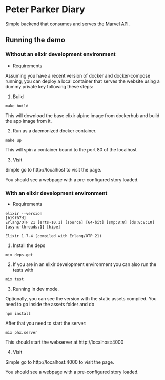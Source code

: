 # Peter Parker Diary

Simple backend that consumes and serves the [Marvel API](https://developer.marvel.com).

## Running the demo

### Without an elixir development environment

* Requirements

Assuming you have a recent version of docker and docker-compose running, you can deploy a local container that serves the website using a dummy private key following these steps:

1. Build

```make build```

This will download the base elixir alpine image from dockerhub and build the app image from it.

2. Run as a daemonized docker container.

```make up```

This will spin a container bound to the port 80 of the localhost

3. Visit

Simple go to http://localhost to visit the page.

You should see a webpage with a pre-configured story loaded.

### With an elixir development environment

* Requirements

```
elixir --version                                                                                           [b19f87d]
Erlang/OTP 21 [erts-10.1] [source] [64-bit] [smp:8:8] [ds:8:8:10] [async-threads:1] [hipe]

Elixir 1.7.4 (compiled with Erlang/OTP 21)
```

1. Install the deps

```mix deps.get```

2. If you are in an elixir development environment you can also run the tests with

```mix test```

3. Running in dev mode.

Optionally, you can see the version with the static assets compiled. You need to go inside the assets folder and do

```npm install```

After that you need to start the server:

```mix phx.server```

This should start the webserver at http://localhost:4000

4. Visit

Simple go to http://localhost:4000 to visit the page.

You should see a webpage with a pre-configured story loaded.
